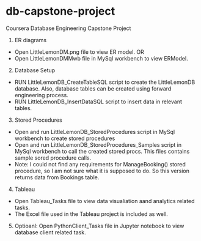 # db-capstone-project

Coursera Database Engineering Capstone Project

1. ER diagrams

- Open LittleLemonDM.png file to view ER model. OR
- Open LittleLemonDMMwb file in MySql workbench to view ERModel.

2. Database Setup

- RUN LittleLemonDB_CreateTableSQL script to create the LittleLemonDB database. Also, database tables can be created using forward engineering process.
- RUN LittleLemonDB_InsertDataSQL script to insert data in relevant tables.

3. Stored Procedures

- Open and run LittleLemonDB_StoredProcedures script in MySql workbench to create stored procedures
- Open and run LittleLemonDB_StoredProcedures_Samples script in MySql workbench to call the created stored procs. This files contains sample sored procedure calls.
- Note: I could not find any requirements for ManageBooking() stored procedure, so I am not sure what it is supposed to do. So this version returns data from Bookings table.

4. Tableau

- Open Tableau_Tasks file to view data visualiation aand analytics related tasks.
- The Excel file used in the Tableau project is included as well.

5. Optioanl: Open PythonClient_Tasks file in Jupyter notebook to view database client related task.
